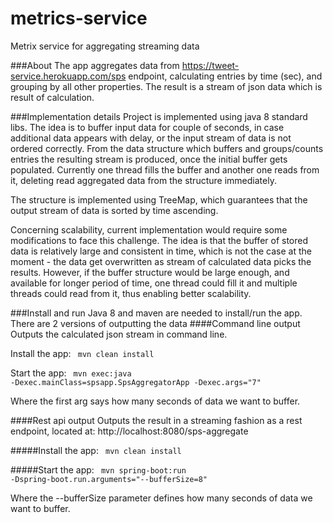 # metrics-service
Metrix service for aggregating streaming data

###About
The app aggregates data from https://tweet-service.herokuapp.com/sps endpoint, calculating entries by time (sec), and grouping by all other properties.
The result is a stream of json data which is result of calculation.

###Implementation details
Project is implemented using java 8 standard libs. The idea is to buffer input data for couple of seconds, in case additional data appears with delay, or the input stream of data is not ordered correctly.
From the data structure which buffers and groups/counts entries the resulting stream is produced, once the initial buffer gets populated. Currently one thread fills the buffer and another one reads from it, deleting read aggregated data from the structure immediately. 

The structure is implemented using TreeMap, which guarantees that the output stream of data is sorted by time ascending. 

Concerning scalability, current implementation would require some modifications to face this challenge. The idea is that the buffer of stored data is relatively large and consistent in time, which is not the case at the moment - the data get overwritten as stream of calculated data picks the results. However, if the buffer structure would be large enough, and available for longer period of time, one thread could fill it and multiple threads could read from it, thus enabling better scalability.

###Install and run
Java 8 and maven are needed to install/run the app. There are 2 versions of outputting the data
####Command line output
Outputs the calculated json stream in command line.

Install the app: 
<code>
mvn clean install
</code>

Start the app:
<code>
mvn exec:java -Dexec.mainClass=spsapp.SpsAggregatorApp -Dexec.args="7"
</code>

Where the first arg says how many seconds of data we want to buffer.

####Rest api output
Outputs the result in a streaming fashion as a rest endpoint, located at:
http://localhost:8080/sps-aggregate

#####Install the app: 
<code>
mvn clean install
</code>

#####Start the app:
<code>
mvn spring-boot:run -Dspring-boot.run.arguments="--bufferSize=8"
</code>

Where the --bufferSize parameter defines how many seconds of data we want to buffer.
